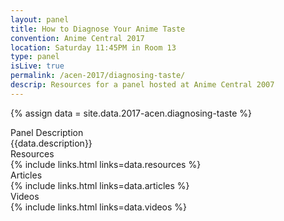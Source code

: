 ```yaml
---
layout: panel
title: How to Diagnose Your Anime Taste
convention: Anime Central 2017
location: Saturday 11:45PM in Room 13
type: panel
isLive: true
permalink: /acen-2017/diagnosing-taste/
descrip: Resources for a panel hosted at Anime Central 2007
---
```


{% assign data = site.data.2017-acen.diagnosing-taste %}

<div class="manga-header">Panel Description</div>
<div class="panel-description">{{data.description}}</div>

<div class="manga-header">Resources</div>
{% include links.html links=data.resources %}

<div class="manga-header"> Articles </div>
{% include links.html links=data.articles %}

<div class="manga-header"> Videos </div>
{% include links.html links=data.videos %}
